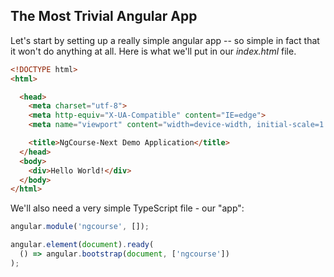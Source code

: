 ## The Most Trivial Angular App

Let's start by setting up a really simple angular app -- so simple in fact that it won't do anything at all. Here is what we'll put in our *index.html* file.

```html
<!DOCTYPE html>
<html>

  <head>
    <meta charset="utf-8">
    <meta http-equiv="X-UA-Compatible" content="IE=edge">
    <meta name="viewport" content="width=device-width, initial-scale=1.0, maximum-scale=1.0, user-scalable=no">

    <title>NgCourse-Next Demo Application</title>
  </head>
  <body>
    <div>Hello World!</div>
  </body>
</html>
```

We'll also need a very simple TypeScript file - our "app":

```javascript
angular.module('ngcourse', []);

angular.element(document).ready(
  () => angular.bootstrap(document, ['ngcourse'])
);
```
